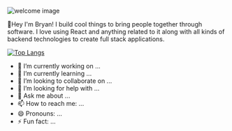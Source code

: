 ![welcome image](https://i.imgur.com/7yGAXt7.jpg "Bryan says hi")

👋Hey I'm Bryan! I build cool things to bring people together through software. I love using React and anything related to it along with all kinds of backend technologies to create full stack applications.

[![Top Langs](https://github-readme-stats.vercel.app/api/top-langs/?username=braunsteinbryan&exclude_repo=braunsteinbryan.github.io&layout=compact)](https://github.com/braunsteinbryan/braunsteinbryan)

- 🔭 I’m currently working on ...
- 🌱 I’m currently learning ...
- 👯 I’m looking to collaborate on ...
- 🤔 I’m looking for help with ...
- 💬 Ask me about ...
- 📫 How to reach me: ...
- 😄 Pronouns: ...
- ⚡ Fun fact: ...
